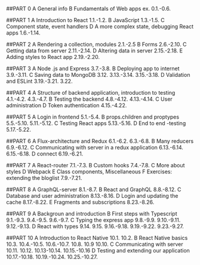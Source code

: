 ##PART 0
A General info
B Fundamentals of Web apps
    ex. 0.1.-0.6.

##PART 1
A Introduction to React
    1.1.-1.2.
B JavaScript
    1.3.-1.5.
C Component state, event handlers
D A more complex state, debugging React apps
    1.6.-1.14.

##PART 2
A Rendering a collection, modules
    2.1.-2.5
B Forms
    2.6.-2.10.
C Getting data from server
    2.11.-2.14.
D Altering data in server
    2.15.-2.18.
E Adding styles to React app
    2.19.-2.20.

##PART 3 
A Node .js and Express
    3.7.-3.8.
B Deploying app to internet
    3.9.-3.11.
C Saving data to MongoDB
    3.12.
    3.13.-3.14.
    3.15.-3.18.
D Validation and ESLint
    3.19.-3.21.
    3.22.

##PART 4
A Structure of backend application, introduction to testing
    4.1.-4.2.
    4.3.-4.7.
B Testing the backend
    4.8.-4.12.
    4.13.-4.14.
C User administration
D Token authentication
    4.15.-4.22.

##PART 5 
A Login in frontend
    5.1.-5.4.
B props.children and proptypes
    5.5.-5.10.
    5.11.-5.12.
C Testing React apps
    5.13.-5.16.
D End to end -testing
    5.17.-5.22.

##PART 6 
A Flux-architecture and Redux
    6.1.-6.2.
    6.3.-6.8.
B Many reducers
    6.9.-6.12.
C Communicating with server in a redux application 
    6.13.-6.14.
    6.15.-6.18.
D connect
    6.19.-6.21.

##PART 7
A React-router
    7.1.-7.3.
B Custom hooks
    7.4.-7.8.
C More about styles
D Webpack
E Class components, Miscellaneous
F Exercises: extending the bloglist
    7.9.-7.21.

##PART 8
A GraphQL-server
    8.1.-8.7.
B React and GraphQL
    8.8.-8.12.
C Database and user administration
    8.13.-8.16.
D Login and updating the cache
    8.17.-8.22.
E Fragments and subscriptions 
    8.23.-8.26.

##PART 9
A Backgroun and introduction
B First steps with Typescript
    9.1.-9.3.
    9.4.-9.5.
    9.6.-9.7.
C Typing the express app
    9.8.-9.9.
    9.10.-9.11.
    9.12.-9.13.
D React with types
    9.14.
    9.15.
    9.16.-9.18.
    9.19.-9.22.
    9.23.-9.27.

##PART 10
A Introduction to React Native
    10.1.
    10.2.
B React Native basics
    10.3.
    10.4.-10.5.
    10.6.-10.7.
    10.8.
    10.9
    10.10.
C Communicating with server
    10.11.
    10.12.
    10.13-10.14.
    10.15.-10.16
D Testing and extending our application
    10.17.-10.18.
    10.19.-10.24.
    10.25.-10.27.
